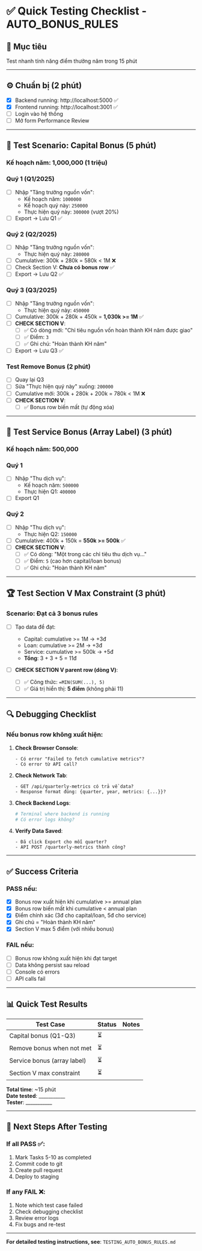 # ✅ Quick Testing Checklist - AUTO_BONUS_RULES

## 🎯 Mục tiêu
Test nhanh tính năng điểm thưởng năm trong 15 phút

---

## ⚙️ Chuẩn bị (2 phút)

- [x] Backend running: http://localhost:5000 ✅
- [x] Frontend running: http://localhost:3001 ✅
- [ ] Login vào hệ thống
- [ ] Mở form Performance Review

---

## 📝 Test Scenario: Capital Bonus (5 phút)

### Kế hoạch năm: 1,000,000 (1 triệu)

### Quý 1 (Q1/2025)
- [ ] Nhập "Tăng trưởng nguồn vốn":
  - Kế hoạch năm: `1000000`
  - Kế hoạch quý này: `250000`
  - Thực hiện quý này: `300000` (vượt 20%)
- [ ] Export → Lưu Q1 ✅

### Quý 2 (Q2/2025)
- [ ] Nhập "Tăng trưởng nguồn vốn":
  - Thực hiện quý này: `280000`
- [ ] Cumulative: 300k + 280k = 580k < 1M ❌
- [ ] Check Section V: **Chưa có bonus row** ✅
- [ ] Export → Lưu Q2 ✅

### Quý 3 (Q3/2025)
- [ ] Nhập "Tăng trưởng nguồn vốn":
  - Thực hiện quý này: `450000`
- [ ] Cumulative: 300k + 280k + 450k = **1,030k >= 1M** ✅
- [ ] **CHECK SECTION V**:
  - [ ] ✅ Có dòng mới: "Chỉ tiêu nguồn vốn hoàn thành KH năm được giao"
  - [ ] ✅ Điểm: `3`
  - [ ] ✅ Ghi chú: "Hoàn thành KH năm"
- [ ] Export → Lưu Q3 ✅

### Test Remove Bonus (2 phút)
- [ ] Quay lại Q3
- [ ] Sửa "Thực hiện quý này" xuống: `200000`
- [ ] Cumulative mới: 300k + 280k + 200k = 780k < 1M ❌
- [ ] **CHECK SECTION V**:
  - [ ] ✅ Bonus row biến mất (tự động xóa)

---

## 🎨 Test Service Bonus (Array Label) (3 phút)

### Kế hoạch năm: 500,000

### Quý 1
- [ ] Nhập "Thu dịch vụ":
  - Kế hoạch năm: `500000`
  - Thực hiện Q1: `400000`
- [ ] Export Q1

### Quý 2
- [ ] Nhập "Thu dịch vụ":
  - Thực hiện Q2: `150000`
- [ ] Cumulative: 400k + 150k = **550k >= 500k** ✅
- [ ] **CHECK SECTION V**:
  - [ ] ✅ Có dòng: "Một trong các chỉ tiêu thu dịch vụ..."
  - [ ] ✅ Điểm: `5` (cao hơn capital/loan bonus)
  - [ ] ✅ Ghi chú: "Hoàn thành KH năm"

---

## 🏆 Test Section V Max Constraint (3 phút)

### Scenario: Đạt cả 3 bonus rules

- [ ] Tạo data để đạt:
  - Capital: cumulative >= 1M → +3đ
  - Loan: cumulative >= 2M → +3đ
  - Service: cumulative >= 500k → +5đ
  - **Tổng**: 3 + 3 + 5 = 11đ

- [ ] **CHECK SECTION V parent row (dòng V)**:
  - [ ] ✅ Công thức: `=MIN(SUM(...), 5)`
  - [ ] ✅ Giá trị hiển thị: **5 điểm** (không phải 11)

---

## 🔍 Debugging Checklist

### Nếu bonus row không xuất hiện:

1. **Check Browser Console**:
   ```
   - Có error "Failed to fetch cumulative metrics"?
   - Có error từ API call?
   ```

2. **Check Network Tab**:
   ```
   - GET /api/quarterly-metrics có trả về data?
   - Response format đúng: {quarter, year, metrics: {...}}?
   ```

3. **Check Backend Logs**:
   ```bash
   # Terminal where backend is running
   # Có error logs không?
   ```

4. **Verify Data Saved**:
   ```
   - Đã click Export cho mỗi quarter?
   - API POST /quarterly-metrics thành công?
   ```

---

## ✅ Success Criteria

### PASS nếu:
- [x] Bonus row xuất hiện khi cumulative >= annual plan
- [x] Bonus row biến mất khi cumulative < annual plan
- [x] Điểm chính xác (3đ cho capital/loan, 5đ cho service)
- [x] Ghi chú = "Hoàn thành KH năm"
- [x] Section V max 5 điểm (với nhiều bonus)

### FAIL nếu:
- [ ] Bonus row không xuất hiện khi đạt target
- [ ] Data không persist sau reload
- [ ] Console có errors
- [ ] API calls fail

---

## 📊 Quick Test Results

| Test Case | Status | Notes |
|-----------|--------|-------|
| Capital bonus (Q1-Q3) | ⏳ | |
| Remove bonus when not met | ⏳ | |
| Service bonus (array label) | ⏳ | |
| Section V max constraint | ⏳ | |

**Total time**: ~15 phút  
**Date tested**: ___________  
**Tester**: ___________

---

## 🚀 Next Steps After Testing

### If all PASS ✅:
1. Mark Tasks 5-10 as completed
2. Commit code to git
3. Create pull request
4. Deploy to staging

### If any FAIL ❌:
1. Note which test case failed
2. Check debugging checklist
3. Review error logs
4. Fix bugs and re-test

---

**For detailed testing instructions, see**: `TESTING_AUTO_BONUS_RULES.md`
